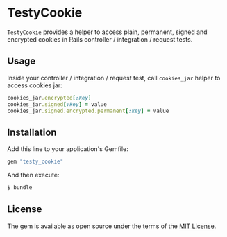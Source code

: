 # TestyCookie

`TestyCookie` provides a helper to access plain, permanent, signed and encrypted cookies in Rails controller / integration / request tests.

## Usage

Inside your controller / integration / request test, call `cookies_jar` helper to access cookies jar:

```ruby
cookies_jar.encrypted[:key]
cookies_jar.signed[:key] = value
cookies_jar.signed.encrypted.permanent[:key] = value
```

## Installation

Add this line to your application's Gemfile:

```ruby
gem "testy_cookie"
```

And then execute:

```bash
$ bundle
```

## License

The gem is available as open source under the terms of the [MIT License](https://opensource.org/licenses/MIT).
